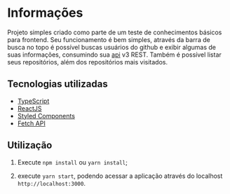 # Informações

Projeto simples criado como parte de um teste de conhecimentos básicos para frontend.
Seu funcionamento é bem simples, através da barra de busca no topo é possível buscas usuários do github e exibir algumas de suas informações, consumindo sua [api](https://api.github.com/) v3 REST.
Também é possível listar seus repositórios, além dos repositórios mais visitados.

## Tecnologias utilizadas

- [TypeScript](https://www.typescriptlang.org/)
- [ReactJS](https://reactjs.org/)
- [Styled Components](https://styled-components.com/)
- [Fetch API](https://developers.google.com/web/updates/2015/03/introduction-to-fetch)

## Utilização

1. Execute `npm install` ou `yarn install`;

2. execute `yarn start`, podendo acessar a aplicação através do localhost `http://localhost:3000`.

